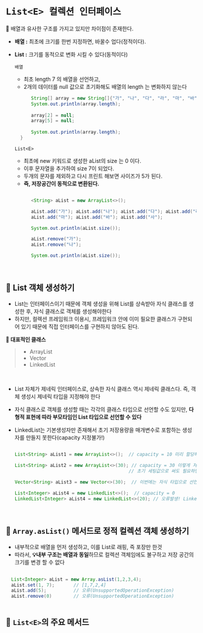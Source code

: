 # `List<E> 컬렉션 인터페이스`
🌟 배열과 유사한 구조를 가지고 있지만 차이점이 존재한다.
- **배열 :** 최초에 크기를 한번 지정하면, 바꿀수 업다(정적이다).
- **List :** 크기를 동적으로 변화 시킬 수 있다(동적이다)
  
  `배열`
  -  최초 length 7 의 배열을 선언하고,
  - 2개의 데이터를 null 값으로 초기화해도 배열의 length 는 변화하지 않는다
  ```java  
        String[] array = new String[]{"가", "나", "다", "라", "마", "바", "사"};
        System.out.println(array.length);
        
        array[2] = null;
        array[5] = null;
        
        System.out.println(array.length);
    }
  ```
  
  `List<E>`
  - 최초에 new 키워드로 생성한 aList의 size 는 0 이다.
  - 이후 문자열을 추가하여 size 7이 되었다.
  - 두개의 문자를 제외하고 다시 프린트 해보면 사이즈가 5가 된다.
  - **즉, 저장공간이 동적으로 변환된다.**
  ```java
  
        <String> aList = new ArrayList<>();

        aList.add("가"); aList.add("나"); aList.add("다"); aList.add("라");
        aList.add("마"); aList.add("바"); aList.add("사");

        System.out.println(aList.size());

        aList.remove("가");
        aList.remove("나");

        System.out.println(aList.size());
  
  ```
  
  <br>
  
## 📌 List<E> 객체 생성하기
- List<E>는 인터페이스이기 때문에 객체 생성을 위해 List<E>를 상속받아 자식 클래스를 생성한 후, 자식 클래스로 객체를 생성해야한다
- 하지만, 컬렉션 프레임워크 이용시, 프레임워크 안에 이미 필요한 클래스가 구현되어 있기 때문에 직접 인터페이스를 구현하지 않아도 된다.

**🌟 대표적인 클래스**
>   - ArrayList<E>
>   - Vector<E>
>   - LinkedList<E>
  
  <br>
  
- List<E> 자체가 제네릭 인터페이스로, 상속한 자식 클래스 역시 제네릭 클래스다. 즉, 객체 생성시 제네릭 타입을 지정해야 한다
- 자식 클래스로 객체를 생성할 때는 각각의 클래스 타입으로 선언할 수도 있지만, **다형적 표현에 따라 부모타임인 List<E> 타입으로 선언할 수 있다**
- LinkedList<E>는 기본생성자만 존재해서 초기 저장용량을 매개변수로 포함하는 생성자를 만들지 못한다(capacity 지정불가!)
  
  ```java
  
  List<String> aList1 = new ArrayList<>();  // capacity = 10 미리 할당해놓은 저장공간의 크기로 size()와는 다른 개념
  
  List<String> aList2 = new ArrayList<>(30); // capacity = 30 이렇게 저장공간을 지정할 수도 있다. 
                                            // 초기 세팅값으로 써도 필요하면 jvm이 저장용량을 자동으로 늘리므로 개발자가 신경쓸 필요가 없음
 
  Vector<String> aList3 = new Vector<>(30);  // 이번에는 자식 타입으로 선언했다. capacity = 30
  
  List<Integer> aList4 = new LinkedList<>();  // capacity = 0
  LinkedList<Integer> aList4 = new LinkedList<>(20); // 오류발생! LinkedList 는 capacity 지정 불가!
  
  ```
  
  <br>
  
## 📌 `Array.asList()` 메서드로 정적 컬렉션 객체 생성하기

- 내부적으로 배열을 먼저 생성하고, 이를 List<E>로 래핑, 즉 포장만 한것
- 따라서, **💡내부 구조는 배열과 동일**하므로 컬렉션 객체임에도 불구하고 저장 공간의 크기를 변경 할 수 없다

```java
  
  List<Integer> aList = new Array.asList(1,2,3,4);
  aList.set(1, 7);       // [1,7,2,4]
  aList.add(5);          // 오류(UnsupportedOperationException)
  aList.remove(0)        // 오류(UnsupportedOperationException)
  
  ```
  
## 📌 `List<E>`의 주요 메서드



